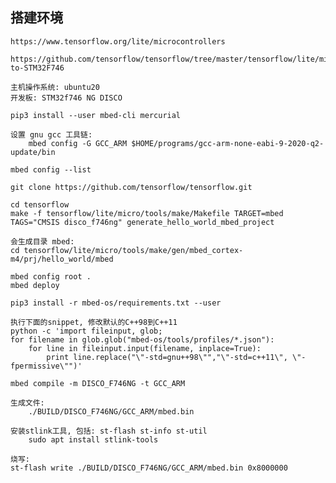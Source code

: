 ## 搭建环境

    https://www.tensorflow.org/lite/microcontrollers

    https://github.com/tensorflow/tensorflow/tree/master/tensorflow/lite/micro/examples/hello_world#deploy-to-STM32F746

    主机操作系统: ubuntu20
    开发板: STM32f746 NG DISCO

    pip3 install --user mbed-cli mercurial

    设置 gnu gcc 工具链:
        mbed config -G GCC_ARM $HOME/programs/gcc-arm-none-eabi-9-2020-q2-update/bin

    mbed config --list

    git clone https://github.com/tensorflow/tensorflow.git

    cd tensorflow
    make -f tensorflow/lite/micro/tools/make/Makefile TARGET=mbed TAGS="CMSIS disco_f746ng" generate_hello_world_mbed_project

    会生成目录 mbed:
    cd tensorflow/lite/micro/tools/make/gen/mbed_cortex-m4/prj/hello_world/mbed

    mbed config root .
    mbed deploy

    pip3 install -r mbed-os/requirements.txt --user

    执行下面的snippet, 修改默认的C++98到C++11
    python -c 'import fileinput, glob;
    for filename in glob.glob("mbed-os/tools/profiles/*.json"):
        for line in fileinput.input(filename, inplace=True):
            print line.replace("\"-std=gnu++98\"","\"-std=c++11\", \"-fpermissive\"")'

    mbed compile -m DISCO_F746NG -t GCC_ARM

    生成文件:
        ./BUILD/DISCO_F746NG/GCC_ARM/mbed.bin

    安装stlink工具, 包括: st-flash st-info st-util
        sudo apt install stlink-tools
    
    烧写:
    st-flash write ./BUILD/DISCO_F746NG/GCC_ARM/mbed.bin 0x8000000
